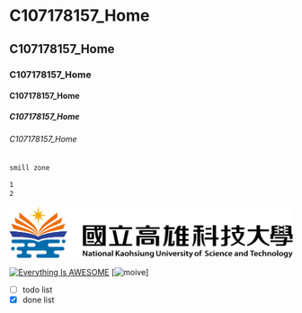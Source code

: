 # C107178157_Home
## C107178157_Home
### C107178157_Home
#### C107178157_Home
##### C107178157_Home
###### C107178157_Home
`smill zone`

```big zone
1
2
```
![NKUST](nkust.png "nkust")

[![Everything Is AWESOME](https://img.youtube.com/vi/StTqXEQ2l-Y/0.jpg)](https://www.youtube.com/watch?v=StTqXEQ2l-Y "Everything Is AWESOME")
[![moive]()]

- [ ] todo list
- [x] done list

